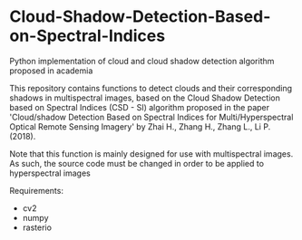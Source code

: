 # Cloud-Shadow-Detection-Based-on-Spectral-Indices
Python implementation of cloud and cloud shadow detection algorithm proposed in academia

This repository contains functions to detect clouds and their corresponding shadows in multispectral images, based on the Cloud Shadow
Detection based on Spectral Indices (CSD - SI) algorithm proposed in the paper 'Cloud/shadow Detection Based on Spectral Indices for 
Multi/Hyperspectral Optical Remote Sensing Imagery' by Zhai H., Zhang H., Zhang L., Li P. (2018).

Note that this function is mainly designed for use with multispectral images. As such, the source code must be changed in order to be
applied to hyperspectral images

Requirements:
- cv2
- numpy
- rasterio
